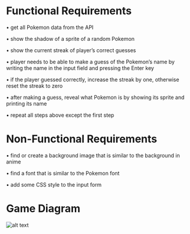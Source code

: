 # Functional Requirements
• get all Pokemon data from the API

• show the shadow of a sprite of a random Pokemon

• show the current streak of player’s correct guesses

• player needs to be able to make a guess of the Pokemon’s name by writing the name in the input field and pressing the Enter key

• if the player guessed correctly, increase the streak by one, otherwise reset the streak to zero

• after making a guess, reveal what Pokemon is by showing its sprite and printing its name

• repeat all steps above except the first step

# Non-Functional Requirements

• find or create a background image that is similar to the background in anime

• find a font that is similar to the Pokemon font

• add some CSS style to the input form

# Game Diagram

![alt text](https://github.com/neelraval13/Pokemon-Game/blob/master/Game%20Diagram.avif?raw=true)